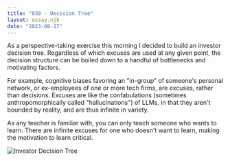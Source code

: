 ```yaml
---
title: "038 - Decision Tree"
layout: essay.njk
date: "2023-08-17"
---
```


As a perspective-taking exercise this morning I decided to build an investor decision tree. Regardless of which excuses are used at any given point, the decision structure can be boiled down to a handful of bottlenecks and motivating factors.

For example, cognitive biases favoring an "in-group" of someone's personal network, or ex-employees of one or more tech firms, are excuses, rather than decisions. Excuses are like the confabulations (sometimes anthropomorphically called "hallucinations") of LLMs, in that they aren't bounded by reality, and are thus infinite in variety.

As any teacher is familiar with, you can only teach someone who wants to learn. There are infinite excuses for one who doesn't want to learn, making the motivation to learn critical.

![Investor Decision Tree](https://media.licdn.com/dms/image/v2/D4D22AQEBTEJIVVwrJg/feedshare-shrink_800/feedshare-shrink_800/0/1691826102792?e=1737590400&v=beta&t=g47rRtreXqje-UgenSvRsaCzf3VmQc6wkB0ScNBLP1M)
